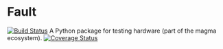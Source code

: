 # Fault
[![Build Status](https://travis-ci.com/leonardt/fault.svg?branch=master)](https://travis-ci.com/leonardt/fault)
A Python package for testing hardware (part of the magma ecosystem).
[![Coverage Status](https://coveralls.io/repos/github/leonardt/fault/badge.svg?branch=master)](https://coveralls.io/github/leonardt/fault?branch=master)
